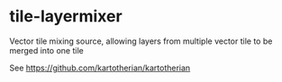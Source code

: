 # tile-layermixer
Vector tile mixing source, allowing layers from multiple vector tile to be merged into one tile

See https://github.com/kartotherian/kartotherian
